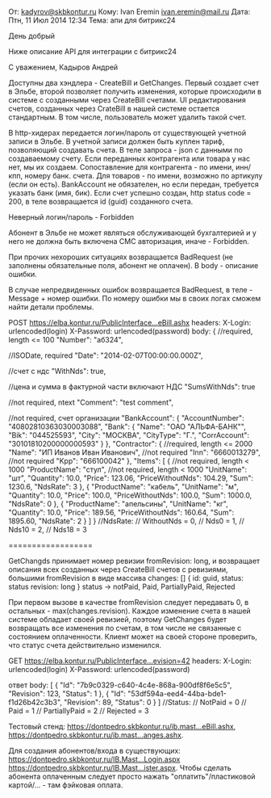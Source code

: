 От:	kadyrov@skbkontur.ru
Кому:	Ivan Eremin <ivan.eremin@mail.ru>
Дата:	Птн, 11 Июл 2014 12:34
Тема:	апи для битрикс24



День добрый 

Ниже описание API для интеграции с битрикс24 

С уважением, 
Кадыров Андрей 






Доступны два хэндлера - CreateBill и GetChanges. Первый создает счет в Эльбе, второй позволяет получить 
изменения, которые происходили в системе с созданными через CreateBill счетами. 
UI редактирования счетов, созданных через CrateBill в нашей системе остается стандартным. 
В том числе, пользователь может удалить такой счет. 

В http-хидерах передается логин/пароль от существующей учетной записи в Эльбе. 
В учетной записи должен быть куплен тариф, позволяющий создавать счета. 
В теле запроса - json с данными по создаваемому счету. Если переданных контрагента или товара у нас нет, 
мы их создаем. Сопоставление для контрагента - по имени, инн/кпп, номеру банк. счета. 
Для товаров - по имени, возможно по артикулу (если он есть). 
BankAccount не обязателен, но если передан, требуется указать банк (имя, бик). 
Если счет успешно создан, http status code = 200, в теле возвращается id (guid) созданного счета. 

Неверный логин/пароль - Forbidden 

Абонент в Эльбе не может являться обслуживающей бухгалтерией и у него не должна быть 
включена СМС авторизация, иначе - Forbidden. 

При прочих нехороших ситуациях возвращается BadRequest (не заполнены обязательные поля, абонент не оплачен). В body - описание ошибки. 

В случае непредвиденных ошибок возвращается BadRequest, в теле - Message + номер ошибки. 
По номеру ошибки мы в своих логах сможем найти детали проблемы. 

POST 
https://elba.kontur.ru/PublicInterface...eBill.ashx 
headers: 
X-Login: urlencoded(login) 
X-Password: urlencoded(password) 
body: 
{ 
//required, length <= 100 
"Number": "аб324", 

//ISODate, required 
"Date": "2014-02-07T00:00:00.000Z", 

//счет с ндс 
"WithNds": true, 

//цена и сумма в фактурной части включают НДС 
"SumsWithNds": true 

//not required, ntext 
"Comment": "test comment", 

//not required, счет организации 
"BankAccount": { 
"AccountNumber": "40802810363030003088", 
"Bank": { 
"Name": "ОАО \"АЛЬФА-БАНК\"", 
"Bik": "044525593", 
"City": "МОСКВА", 
"CityType": "Г.", 
"CorrAccount": "30101810200000000593" 
} 
}, 
"Contractor": { 
//required, length <= 2000 
"Name": "ИП Иванов Иван Иванович", 
//not required 
"Inn": "6660013279", 
//not required 
"Kpp": "666100042" 
}, 
"Items": [ 
{ 
//not required, length < 1000 
"ProductName": "стул", 
//not required, length < 1000 
"UnitName": "шт", 
"Quantity": 10.0, 
"Price": 123.06, 
"PriceWithoutNds": 104.29, 
"Sum": 1230.6, 
"NdsRate": 3 
}, 
{ 
"ProductName": "кабель", 
"UnitName": "м", 
"Quantity": 10.0, 
"Price": 100.0, 
"PriceWithoutNds": 100.0, 
"Sum": 1000.0, 
"NdsRate": 0 
}, 
{ 
"ProductName": "апельсины", 
"UnitName": "кг", 
"Quantity": 10.0, 
"Price": 189.56, 
"PriceWithoutNds": 160.64, 
"Sum": 1895.60, 
"NdsRate": 2 
} 
] 
} 
//NdsRate: 
// WithoutNds = 0, 
// Nds0 = 1, 
// Nds10 = 2, 
// Nds18 = 3 


================== 

GetChangds принимает номер ревизии fromRevision: long, и возвращает описания всех созданных через CreateBill счетов 
с ревизиями, большими fromRevision в виде массива 
changes: [] { 
id: guid, 
status: status 
revision: long 
} 
status -> notPaid, Paid, PartiallyPaid, Rejected 

При первом вызове в качестве fromRevision следует передавать 0, в остальных - max(changes.revision). 
Каждое изменение счета в нашей системе обладает своей ревизией, поэтому GetChanges будет возвращать 
все изменения по счетам, в том числе не связанные с состоянием оплаченности. Клиент может на своей 
стороне проверить, что статус счета действительно изменился. 

GET 
https://elba.kontur.ru/PublicInterface...evision=42 
headers: 
X-Login: urlencoded(login) 
X-Password: urlencoded(password) 

ответ 
body: 
[ 
{ 
"Id": "7b9c0329-c640-4c4e-868a-900df8f6e5c5", 
"Revision": 123, 
"Status": 1 
}, 
{ 
"Id": "53df594a-eed4-44ba-bde1-f1d26b42c3b3", 
"Revision": 89, 
"Status": 0 
} 
] 
//Status: 
// NotPaid = 0 
// Paid = 1 
// PartiallyPaid = 2 
// Rejected = 3 

Тестовый стенд: 
https://dontpedro.skbkontur.ru/ib.mast...eBill.ashx, 
https://dontpedro.skbkontur.ru/ib.mast...anges.ashx. 

Для создания абонентов/входа в существующих: 
https://dontpedro.skbkontur.ru/IB.Mast...Login.aspx 
https://dontpedro.skbkontur.ru/IB.Mast...ister.aspx. 
Чтобы сделать абонента оплаченным следует просто нажать "оплатить"/пластиковой картой/... - там фэйковая оплата. 
